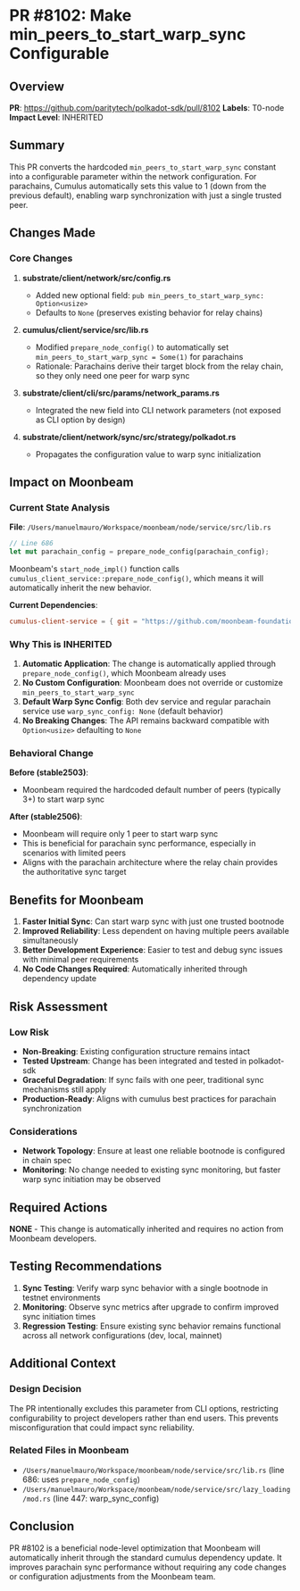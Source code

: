 # PR #8102: Make min_peers_to_start_warp_sync Configurable

## Overview

**PR**: https://github.com/paritytech/polkadot-sdk/pull/8102
**Labels**: T0-node
**Impact Level**: INHERITED

## Summary

This PR converts the hardcoded `min_peers_to_start_warp_sync` constant into a configurable parameter within the network configuration. For parachains, Cumulus automatically sets this value to 1 (down from the previous default), enabling warp synchronization with just a single trusted peer.

## Changes Made

### Core Changes

1. **substrate/client/network/src/config.rs**
   - Added new optional field: `pub min_peers_to_start_warp_sync: Option<usize>`
   - Defaults to `None` (preserves existing behavior for relay chains)

2. **cumulus/client/service/src/lib.rs**
   - Modified `prepare_node_config()` to automatically set `min_peers_to_start_warp_sync = Some(1)` for parachains
   - Rationale: Parachains derive their target block from the relay chain, so they only need one peer for warp sync

3. **substrate/client/cli/src/params/network_params.rs**
   - Integrated the new field into CLI network parameters (not exposed as CLI option by design)

4. **substrate/client/network/sync/src/strategy/polkadot.rs**
   - Propagates the configuration value to warp sync initialization

## Impact on Moonbeam

### Current State Analysis

**File**: `/Users/manuelmauro/Workspace/moonbeam/node/service/src/lib.rs`

```rust
// Line 686
let mut parachain_config = prepare_node_config(parachain_config);
```

Moonbeam's `start_node_impl()` function calls `cumulus_client_service::prepare_node_config()`, which means it will automatically inherit the new behavior.

**Current Dependencies**:
```toml
cumulus-client-service = { git = "https://github.com/moonbeam-foundation/polkadot-sdk", branch = "moonbeam-polkadot-stable2503" }
```

### Why This is INHERITED

1. **Automatic Application**: The change is automatically applied through `prepare_node_config()`, which Moonbeam already uses
2. **No Custom Configuration**: Moonbeam does not override or customize `min_peers_to_start_warp_sync`
3. **Default Warp Sync Config**: Both dev service and regular parachain service use `warp_sync_config: None` (default behavior)
4. **No Breaking Changes**: The API remains backward compatible with `Option<usize>` defaulting to `None`

### Behavioral Change

**Before (stable2503)**:
- Moonbeam required the hardcoded default number of peers (typically 3+) to start warp sync

**After (stable2506)**:
- Moonbeam will require only 1 peer to start warp sync
- This is beneficial for parachain sync performance, especially in scenarios with limited peers
- Aligns with the parachain architecture where the relay chain provides the authoritative sync target

## Benefits for Moonbeam

1. **Faster Initial Sync**: Can start warp sync with just one trusted bootnode
2. **Improved Reliability**: Less dependent on having multiple peers available simultaneously
3. **Better Development Experience**: Easier to test and debug sync issues with minimal peer requirements
4. **No Code Changes Required**: Automatically inherited through dependency update

## Risk Assessment

### Low Risk

- **Non-Breaking**: Existing configuration structure remains intact
- **Tested Upstream**: Change has been integrated and tested in polkadot-sdk
- **Graceful Degradation**: If sync fails with one peer, traditional sync mechanisms still apply
- **Production-Ready**: Aligns with cumulus best practices for parachain synchronization

### Considerations

- **Network Topology**: Ensure at least one reliable bootnode is configured in chain spec
- **Monitoring**: No change needed to existing sync monitoring, but faster warp sync initiation may be observed

## Required Actions

**NONE** - This change is automatically inherited and requires no action from Moonbeam developers.

## Testing Recommendations

1. **Sync Testing**: Verify warp sync behavior with a single bootnode in testnet environments
2. **Monitoring**: Observe sync metrics after upgrade to confirm improved sync initiation times
3. **Regression Testing**: Ensure existing sync behavior remains functional across all network configurations (dev, local, mainnet)

## Additional Context

### Design Decision
The PR intentionally excludes this parameter from CLI options, restricting configurability to project developers rather than end users. This prevents misconfiguration that could impact sync reliability.

### Related Files in Moonbeam
- `/Users/manuelmauro/Workspace/moonbeam/node/service/src/lib.rs` (line 686: uses `prepare_node_config`)
- `/Users/manuelmauro/Workspace/moonbeam/node/service/src/lazy_loading/mod.rs` (line 447: warp_sync_config)

## Conclusion

PR #8102 is a beneficial node-level optimization that Moonbeam will automatically inherit through the standard cumulus dependency update. It improves parachain sync performance without requiring any code changes or configuration adjustments from the Moonbeam team.
